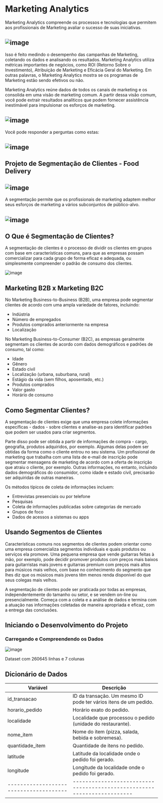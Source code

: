 # Marketing Analytics

Marketing Analytics compreende os processos e tecnologias que permitem aos profissionais de Marketing avaliar o sucesso de suas iniciativas. 

![image](imagens/marketing_analytics.png)
-

Isso é feito medindo o desempenho das campanhas de Marketing, coletando os dados e analisando os resultados. Marketing Analytics utiliza métricas importantes de negócios, como ROI (Retorno Sobre o Investimento), Atribuição de Marketing e Eficácia Geral do Marketing. Em outras palavras, o Marketing Analytics mostra se os programas de Marketing estão sendo efetivos ou não.

Marketing Analytics reúne dados de todos os canais de marketing e os consolida em uma visão de marketing comum. A partir dessa visão comum, você pode extrair resultados analíticos que podem fornecer assistência inestimável para impulsionar os esforços de marketing.


![image](imagens/marketing_analytics_importante.png)
-


Você pode responder a perguntas como estas:

![image](imagens/marketing_analytics_oque_se_pode_fazer.png)
-




## Projeto de Segmentação de Clientes - Food Delivery

![image](imagens/projeto_segmentacao_clientes.png)
-

A segmentação permite que os profissionais de marketing adaptem melhor seus esforços de marketing a vários subconjuntos de público-alvo.


![image](imagens/segmentacao_ajuda.png)
-


## O Que é Segmentação de Clientes?

A segmentação de clientes é o processo de dividir os clientes em grupos com base em características comuns, para que as empresas possam comercializar para cada grupo de forma eficaz e adequada, ou simplesmente compreender o padrão de consumo dos clientes.

![image](imagens/segmentation.png)


##  Marketing B2B x Marketing B2C

No Marketing Business-to-Business (B2B), uma empresa pode segmentar clientes de acordo com uma ampla variedade de fatores, incluindo:

- Indústria
- Número de empregados
- Produtos comprados anteriormente na empresa
- Localização

No Marketing Business-to-Consumer (B2C), as empresas geralmente segmentam os clientes de acordo com dados demográficos e padrões de consumo, tal como:

- Idade
- Gênero
- Estado civil
- Localização (urbana, suburbana, rural)
- Estágio da vida (sem filhos, aposentado, etc.)
- Produtos comprados
- Valor gasto
- Horário de consumo


## Como Segmentar Clientes?

A segmentação de clientes exige que uma empresa colete informações específicas - dados - sobre clientes e analise-as para identificar padrões que podem ser usados para criar segmentos.

Parte disso pode ser obtida a partir de informações de compra - cargo, geografia, produtos adquiridos, por exemplo. Algumas delas podem ser obtidas da forma como o cliente entrou no seu sistema. Um profissional de marketing que trabalha com uma lista de e-mail de inscrição pode segmentar mensagens de marketing de acordo com a oferta de inscrição que atraiu o cliente, por exemplo. Outras informações, no entanto, incluindo dados demográficos do consumidor, como idade e estado civil, precisarão ser adquiridas de outras maneiras.

Os métodos típicos de coleta de informações incluem:

- Entrevistas presenciais ou por telefone
- Pesquisas
- Coleta de informações publicadas sobre categorias de mercado
- Grupos de foco
- Dados de acessos a sistemas ou apps


## Usando Segmentos de Clientes

Características comuns nos segmentos de clientes podem orientar como uma empresa comercializa segmentos individuais e quais produtos ou serviços ela promove. Uma pequena empresa que vende guitarras feitas à mão, por exemplo, pode decidir promover produtos com preços mais baixos para guitarristas mais jovens e guitarras premium com preços mais altos para músicos mais velhos, com base no conhecimento do segmento que lhes diz que os músicos mais jovens têm menos renda disponível do que seus colegas mais velhos. 

A segmentação de clientes pode ser praticada por todas as empresas, independentemente do tamanho ou setor, e se vendem on-line ou presencialmente. Começa com a coleta e a análise de dados e termina com a atuação nas informações coletadas de maneira apropriada e eficaz, com a entrega das conclusões.

## Iniciando o Desenvolvimento do Projeto

### Carregando e Compreendendo os Dados

![image](imagens/imagem01.png)

Dataset com 260645 linhas e 7 colunas

## Dicionário de Dados



|Variável                              | Descrição                                                             |
|--------------------------------------|-----------------------------------------------------------------------|
|id_transacao                          | ID da transação. Um mesmo ID pode ter vários itens de um pedido.      |
|horario_pedido                        | Horário exato do pedido.                                              |
|localidade                            | Localidade que processou o pedido (unidade do restaurante).           |
|nome_item                             | Nome do item (pizza, salada, bebida e sobremesa).                     |
|quantidade_item                       | Quantidade de itens no pedido.                                        |
|latitude                              | Latitude da localidade onde o pedido foi gerado.                      |
|longitude                             | Longitude da localidade onde o pedido foi gerado.                     |
|--------------------------------------|-----------------------------------------------------------------------|















